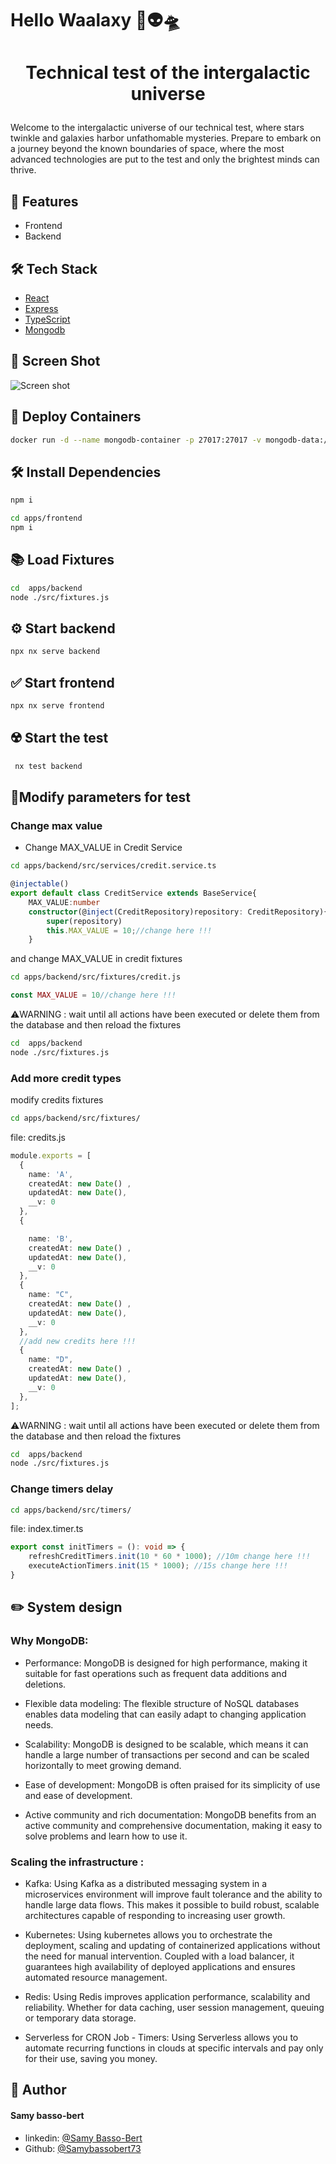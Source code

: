 # Hello Waalaxy 👋👽🛸


# <p align="center">Technical test of the intergalactic universe</p>
  
Welcome to the intergalactic universe of our technical test, where stars twinkle and galaxies harbor unfathomable mysteries. Prepare to embark on a journey beyond the known boundaries of space, where the most advanced technologies are put to the test and only the brightest minds can thrive.

## 🧐 Features    
- Frontend 
- Backend

## 🛠️ Tech Stack
- [React](https://reactjs.org/)
- [Express](https://expressjs.com/fr/)
- [TypeScript](https://www.typescriptlang.org/)
- [Mongodb](https://www.mongodb.com/fr-fr)
    

## 🔎 Screen Shot

![Screen shot](./waalaxyTestScreen.png)
## 🐳 Deploy Containers    

```bash
docker run -d --name mongodb-container -p 27017:27017 -v mongodb-data:/data/db mongo:latest
``` 

## 🛠️ Install Dependencies    

```bash
npm i
```

```bash
cd apps/frontend
npm i
```

## 📚  Load Fixtures    

```bash
cd  apps/backend
node ./src/fixtures.js
```

## ⚙️  Start backend    

```bash
npx nx serve backend
```
## ✅  Start frontend    

```bash
npx nx serve frontend
```

## ☢️ Start the test
```bash
 nx test backend
```


## 💁Modify parameters for test

### Change max value


- Change MAX_VALUE in Credit Service 

```bash
cd apps/backend/src/services/credit.service.ts
```

```ts
@injectable()
export default class CreditService extends BaseService{
    MAX_VALUE:number
    constructor(@inject(CreditRepository)repository: CreditRepository){
        super(repository)
        this.MAX_VALUE = 10;//change here !!!
    }

```
and change MAX_VALUE in credit fixtures

```bash
cd apps/backend/src/fixtures/credit.js
```

```ts
const MAX_VALUE = 10//change here !!!

```
⚠️WARNING : wait until all actions have been executed or delete them from the database and then reload the fixtures 

```bash
cd  apps/backend
node ./src/fixtures.js 
```

### Add more credit types

modify credits fixtures

```bash
cd apps/backend/src/fixtures/
```
file: credits.js

```ts
module.exports = [
  {
    name: 'A',
    createdAt: new Date() ,
    updatedAt: new Date(),
    __v: 0
  },
  {

    name: 'B',
    createdAt: new Date() ,
    updatedAt: new Date(),
    __v: 0
  },
  {
    name: "C",
    createdAt: new Date() ,
    updatedAt: new Date(),
    __v: 0
  },
  //add new credits here !!!
  {
    name: "D",
    createdAt: new Date() ,
    updatedAt: new Date(),
    __v: 0
  },
];

```

⚠️WARNING : wait until all actions have been executed or delete them from the database and then reload the fixtures

```bash
cd  apps/backend
node ./src/fixtures.js
```

### Change timers delay


```bash
cd apps/backend/src/timers/
```

file: index.timer.ts

```ts
export const initTimers = (): void => {
    refreshCreditTimers.init(10 * 60 * 1000); //10m change here !!!
    executeActionTimers.init(15 * 1000); //15s change here !!!
}
```

## ✏️ System design

### Why MongoDB: 

- Performance: MongoDB is designed for high performance, making it suitable for fast operations such as frequent data additions and deletions.

- Flexible data modeling: The flexible structure of NoSQL databases enables data modeling that can easily adapt to changing application needs.

- Scalability: MongoDB is designed to be scalable, which means it can handle a large number of transactions per second and can be scaled horizontally to meet growing demand.

- Ease of development: MongoDB is often praised for its simplicity of use and ease of development.

- Active community and rich documentation: MongoDB benefits from an active community and comprehensive documentation, making it easy to solve problems and learn how to use it. 

### Scaling the infrastructure : 

- Kafka:
Using Kafka as a distributed messaging system in a microservices environment will improve fault tolerance and the ability to handle large data flows. This makes it possible to build robust, scalable architectures capable of responding to increasing user growth.

- Kubernetes:
Using kubernetes allows you to orchestrate the deployment, scaling and updating of containerized applications without the need for manual intervention. Coupled with a load balancer, it guarantees high availability of deployed applications and ensures automated resource management.

- Redis:
Using Redis improves application performance, scalability and reliability. Whether for data caching, user session management, queuing or temporary data storage.

- Serverless for CRON Job - Timers:
Using Serverless allows you to automate recurring functions in clouds at specific intervals and pay only for their use, saving you money.


## 🙇 Author
#### Samy basso-bert
- linkedin: [@Samy Basso-Bert](https://www.linkedin.com/in/samy-basso-bert-772177176/)
- Github: [@Samybassobert73](https://github.com/Samybassobert73)
        


        
        

        
    

        